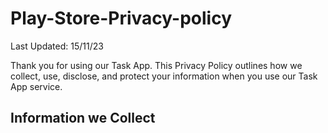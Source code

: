 # Play-Store-Privacy-policy

Last Updated: 15/11/23

Thank you for using our Task App. This Privacy Policy outlines how we collect, use, disclose, and protect your information when you use our Task App service.

## Information we Collect
